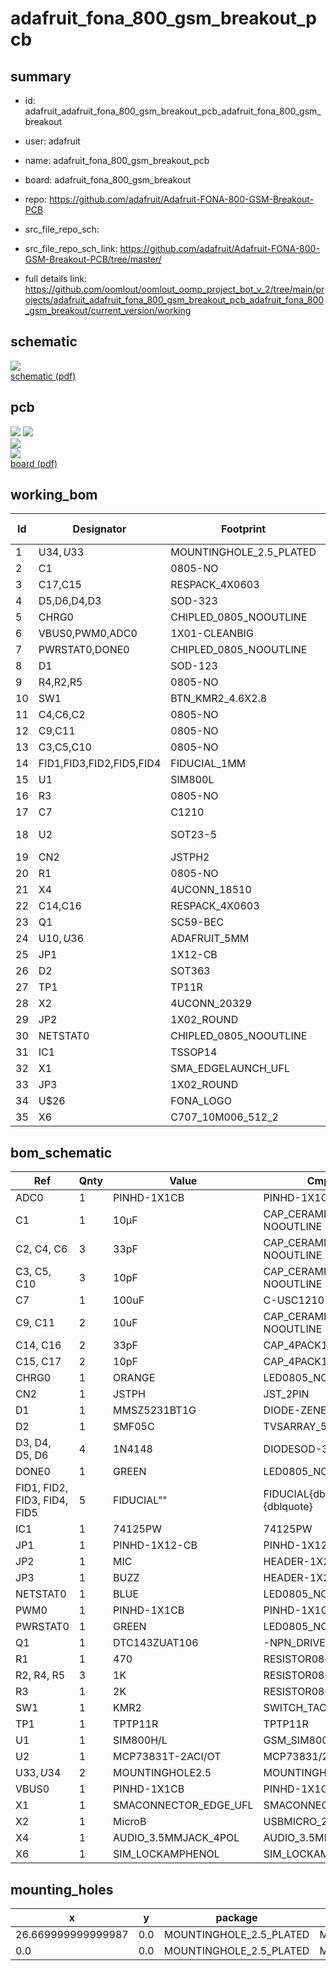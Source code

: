 # adafruit_fona_800_gsm_breakout_pcb
 
## summary 
* id: adafruit_adafruit_fona_800_gsm_breakout_pcb_adafruit_fona_800_gsm_breakout
* user: adafruit
* name: adafruit_fona_800_gsm_breakout_pcb
* board: adafruit_fona_800_gsm_breakout
* repo: https://github.com/adafruit/Adafruit-FONA-800-GSM-Breakout-PCB



* src_file_repo_sch: 
* src_file_repo_sch_link: https://github.com/adafruit/Adafruit-FONA-800-GSM-Breakout-PCB/tree/master/
* full details link: https://github.com/oomlout/oomlout_oomp_project_bot_v_2/tree/main/projects/adafruit_adafruit_fona_800_gsm_breakout_pcb_adafruit_fona_800_gsm_breakout/current_version/working  

## schematic  
![](working_schematic_600.png)  
[schematic (pdf)](working_schematic.pdf)  

## pcb  
![](working_3d_600.png) 
![](working_3d_front_600.png)  
![](working_3d_back_600.png)  
![](working_600.png)  
[board (pdf)](working.pdf)  

## working_bom
| Id | Designator | Footprint | Quantity | Designation | Supplier and ref |  | None | 
| --- | --- | --- | --- | --- | --- | --- | --- | 
| 1 | U$34,U$33 | MOUNTINGHOLE_2.5_PLATED | 2 | MOUNTINGHOLE2.5 |  |  | [''] | 
| 2 | C1 | 0805-NO | 1 | 10µF |  |  | [''] | 
| 3 | C17,C15 | RESPACK_4X0603 | 2 | 10pF |  |  | [''] | 
| 4 | D5,D6,D4,D3 | SOD-323 | 4 | 1N4148 |  |  | [''] | 
| 5 | CHRG0 | CHIPLED_0805_NOOUTLINE | 1 | ORANGE |  |  | [''] | 
| 6 | VBUS0,PWM0,ADC0 | 1X01-CLEANBIG | 3 |  |  |  | [''] | 
| 7 | PWRSTAT0,DONE0 | CHIPLED_0805_NOOUTLINE | 2 | GREEN |  |  | [''] | 
| 8 | D1 | SOD-123 | 1 | MMSZ5231BT1G |  |  | [''] | 
| 9 | R4,R2,R5 | 0805-NO | 3 | 1K |  |  | [''] | 
| 10 | SW1 | BTN_KMR2_4.6X2.8 | 1 | KMR2 |  |  | [''] | 
| 11 | C4,C6,C2 | 0805-NO | 3 | 33pF |  |  | [''] | 
| 12 | C9,C11 | 0805-NO | 2 | 10uF |  |  | [''] | 
| 13 | C3,C5,C10 | 0805-NO | 3 | 10pF |  |  | [''] | 
| 14 | FID1,FID3,FID2,FID5,FID4 | FIDUCIAL_1MM | 5 | FIDUCIAL" |  |  | [''] | 
| 15 | U1 | SIM800L | 1 | SIM800H/L |  |  | [''] | 
| 16 | R3 | 0805-NO | 1 | 2K |  |  | [''] | 
| 17 | C7 | C1210 | 1 | 100uF |  |  | [''] | 
| 18 | U2 | SOT23-5 | 1 | MCP73831T-2ACI/OT |  |  | [''] | 
| 19 | CN2 | JSTPH2 | 1 | JSTPH |  |  | [''] | 
| 20 | R1 | 0805-NO | 1 | 470 |  |  | [''] | 
| 21 | X4 | 4UCONN_18510 | 1 |  |  |  | [''] | 
| 22 | C14,C16 | RESPACK_4X0603 | 2 | 33pF |  |  | [''] | 
| 23 | Q1 | SC59-BEC | 1 | DTC143ZUAT106 |  |  | [''] | 
| 24 | U$10,U$36 | ADAFRUIT_5MM | 2 |  |  |  | [''] | 
| 25 | JP1 | 1X12-CB | 1 |  |  |  | [''] | 
| 26 | D2 | SOT363 | 1 | SMF05C |  |  | [''] | 
| 27 | TP1 | TP11R | 1 | TPTP11R |  |  | [''] | 
| 28 | X2 | 4UCONN_20329 | 1 | MicroB |  |  | [''] | 
| 29 | JP2 | 1X02_ROUND | 1 | MIC |  |  | [''] | 
| 30 | NETSTAT0 | CHIPLED_0805_NOOUTLINE | 1 | BLUE |  |  | [''] | 
| 31 | IC1 | TSSOP14 | 1 | 74VHCT125PW |  |  | [''] | 
| 32 | X1 | SMA_EDGELAUNCH_UFL | 1 |  |  |  | [''] | 
| 33 | JP3 | 1X02_ROUND | 1 | BUZZ |  |  | [''] | 
| 34 | U$26 | FONA_LOGO | 1 |  |  |  | [''] | 
| 35 | X6 | C707_10M006_512_2 | 1 | SIM_LOCKAMPHENOL |  |  | [''] | 


## bom_schematic
| Ref | Qnty | Value | Cmp name | Footprint | Description | Vendor | DNP | 
| --- | --- | --- | --- | --- | --- | --- | --- | 
| ADC0 | 1 | PINHD-1X1CB | PINHD-1X1CB | working:1X01-CLEANBIG |  |  |  | 
| C1 | 1 | 10µF | CAP_CERAMIC0805-NOOUTLINE | working:0805-NO |  |  |  | 
| C2, C4, C6 | 3 | 33pF | CAP_CERAMIC0805-NOOUTLINE | working:0805-NO |  |  |  | 
| C3, C5, C10 | 3 | 10pF | CAP_CERAMIC0805-NOOUTLINE | working:0805-NO |  |  |  | 
| C7 | 1 | 100uF | C-USC1210 | working:C1210 |  |  |  | 
| C9, C11 | 2 | 10uF | CAP_CERAMIC0805-NOOUTLINE | working:0805-NO |  |  |  | 
| C14, C16 | 2 | 33pF | CAP_4PACK1206 | working:RESPACK_4X0603 |  |  |  | 
| C15, C17 | 2 | 10pF | CAP_4PACK1206 | working:RESPACK_4X0603 |  |  |  | 
| CHRG0 | 1 | ORANGE | LED0805_NOOUTLINE | working:CHIPLED_0805_NOOUTLINE |  |  |  | 
| CN2 | 1 | JSTPH | JST_2PIN | working:JSTPH2 |  |  |  | 
| D1 | 1 | MMSZ5231BT1G | DIODE-ZENERSOD123 | working:SOD-123 |  |  |  | 
| D2 | 1 | SMF05C | TVSARRAY_5LANE | working:SOT363 |  |  |  | 
| D3, D4, D5, D6 | 4 | 1N4148 | DIODESOD-323 | working:SOD-323 |  |  |  | 
| DONE0 | 1 | GREEN | LED0805_NOOUTLINE | working:CHIPLED_0805_NOOUTLINE |  |  |  | 
| FID1, FID2, FID3, FID4, FID5 | 5 | FIDUCIAL"" | FIDUCIAL{dblquote}{dblquote} | working:FIDUCIAL_1MM |  |  |  | 
| IC1 | 1 | 74125PW | 74125PW | working:TSSOP14 |  |  |  | 
| JP1 | 1 | PINHD-1X12-CB | PINHD-1X12-CB | working:1X12-CB |  |  |  | 
| JP2 | 1 | MIC | HEADER-1X2ROUND | working:1X02_ROUND |  |  |  | 
| JP3 | 1 | BUZZ | HEADER-1X2ROUND | working:1X02_ROUND |  |  |  | 
| NETSTAT0 | 1 | BLUE | LED0805_NOOUTLINE | working:CHIPLED_0805_NOOUTLINE |  |  |  | 
| PWM0 | 1 | PINHD-1X1CB | PINHD-1X1CB | working:1X01-CLEANBIG |  |  |  | 
| PWRSTAT0 | 1 | GREEN | LED0805_NOOUTLINE | working:CHIPLED_0805_NOOUTLINE |  |  |  | 
| Q1 | 1 | DTC143ZUAT106 | -NPN_DRIVER-SC59-BEC | working:SC59-BEC |  |  |  | 
| R1 | 1 | 470 | RESISTOR0805_NOOUTLINE | working:0805-NO |  |  |  | 
| R2, R4, R5 | 3 | 1K | RESISTOR0805_NOOUTLINE | working:0805-NO |  |  |  | 
| R3 | 1 | 2K | RESISTOR0805_NOOUTLINE | working:0805-NO |  |  |  | 
| SW1 | 1 | KMR2 | SWITCH_TACT_SMT4.6X2.8 | working:BTN_KMR2_4.6X2.8 |  |  |  | 
| TP1 | 1 | TPTP11R | TPTP11R | working:TP11R |  |  |  | 
| U1 | 1 | SIM800H/L | GSM_SIM800L | working:SIM800L |  |  |  | 
| U2 | 1 | MCP73831T-2ACI/OT | MCP73831/2 | working:SOT23-5 |  |  |  | 
| U$33, U$34 | 2 | MOUNTINGHOLE2.5 | MOUNTINGHOLE2.5 | working:MOUNTINGHOLE_2.5_PLATED |  |  |  | 
| VBUS0 | 1 | PINHD-1X1CB | PINHD-1X1CB | working:1X01-CLEANBIG |  |  |  | 
| X1 | 1 | SMACONNECTOR_EDGE_UFL | SMACONNECTOR_EDGE_UFL | working:SMA_EDGELAUNCH_UFL |  |  |  | 
| X2 | 1 | MicroB | USBMICRO_20329 | working:4UCONN_20329 |  |  |  | 
| X4 | 1 | AUDIO_3.5MMJACK_4POL | AUDIO_3.5MMJACK_4POL | working:4UCONN_18510 |  |  |  | 
| X6 | 1 | SIM_LOCKAMPHENOL | SIM_LOCKAMPHENOL | working:C707_10M006_512_2 |  |  |  | 


## mounting_holes
| x | y | package | value | ref | size | 
| --- | --- | --- | --- | --- | --- | 
| 26.669999999999987 | 0.0 | MOUNTINGHOLE_2.5_PLATED | MOUNTINGHOLE2.5 | U$33 | m3 | 
| 0.0 | 0.0 | MOUNTINGHOLE_2.5_PLATED | MOUNTINGHOLE2.5 | U$34 | m3 | 


